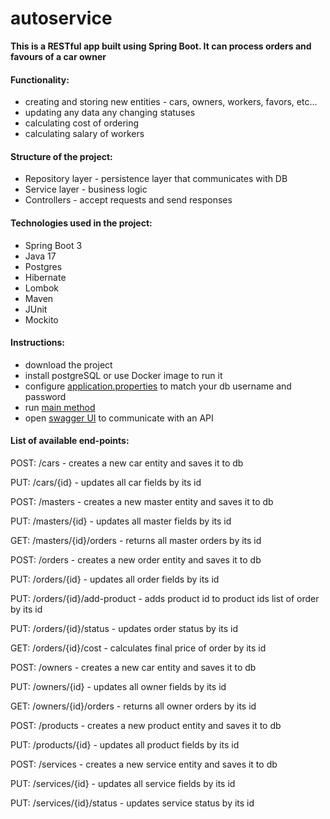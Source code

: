 # autoservice

**This is a RESTful app built using Spring Boot. It can process orders and favours of a car owner**

#### Functionality:
- creating and storing new entities - cars, owners, workers, favors, etc...
- updating any data any changing statuses
- calculating cost of ordering
- calculating salary of workers

#### Structure of the project:
- Repository layer - persistence layer that communicates with DB
- Service layer - business logic
- Controllers - accept requests and send responses

#### Technologies used in the project:
- Spring Boot 3
- Java 17
- Postgres
- Hibernate
- Lombok
- Maven
- JUnit
- Mockito

#### Instructions:
- download the project
- install postgreSQL or use Docker image to run it
- configure [application.properties](src/main/resources/application.properties) to match your db username and password
- run [main method](src/main/java/ua/masaltsev/autoservice2/Autoservice2Application.java)
- open [swagger UI](http://localhost:8080/swagger-ui/index.html#/) to communicate with an API

#### List of available end-points:

POST: /cars - creates a new car entity and saves it to db

PUT: /cars/{id} - updates all car fields by its id

POST: /masters - creates a new master entity and saves it to db

PUT: /masters/{id} - updates all master fields by its id

GET: /masters/{id}/orders - returns all master orders by its id

POST: /orders - creates a new order entity and saves it to db

PUT: /orders/{id} - updates all order fields by its id

PUT: /orders/{id}/add-product - adds product id to product ids list of order by its id

PUT: /orders/{id}/status - updates order status by its id

GET: /orders/{id}/cost - calculates final price of order by its id

POST: /owners - creates a new car entity and saves it to db

PUT: /owners/{id} - updates all owner fields by its id

GET: /owners/{id}/orders - returns all owner orders by its id

POST: /products - creates a new product entity and saves it to db

PUT: /products/{id} - updates all product fields by its id

POST: /services - creates a new service entity and saves it to db

PUT: /services/{id} - updates all service fields by its id

PUT: /services/{id}/status - updates service status by its id
